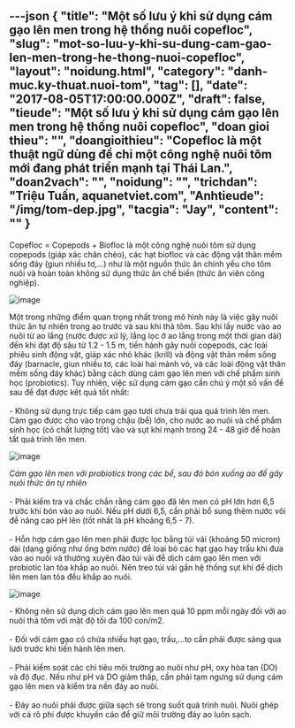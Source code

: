 ---json
{
    "title": "Một số lưu ý khi sử dụng cám gạo lên men trong hệ thống nuôi copefloc",
    "slug": "mot-so-luu-y-khi-su-dung-cam-gao-len-men-trong-he-thong-nuoi-copefloc",
    "layout": "noidung.html",
    "category": "danh-muc.ky-thuat.nuoi-tom",
    "tag": [],
    "date": "2017-08-05T17:00:00.000Z",
    "draft": false,
    "tieude": "Một số lưu ý khi sử dụng cám gạo lên men trong hệ thống nuôi copefloc",
    "doan gioi thieu": "",
    "doangioithieu": "Copefloc là một thuật ngữ dùng để chỉ một công nghệ nuôi tôm mới đang phát triển mạnh tại Thái Lan.",
    "doan2vach": "",
    "noidung": "",
    "trichdan": "Triệu Tuấn, aquanetviet.com",
    "Anhtieude": "/img/tom-dep.jpg",
    "tacgia": "Jay",
    "__content__": ""
}
---
<p><span style="font-size:14px">Copefloc = Copepods + Biofloc l&agrave; một c&ocirc;ng nghệ nu&ocirc;i t&ocirc;m sử dụng copepods (gi&aacute;p x&aacute;c ch&acirc;n ch&egrave;o), c&aacute;c hạt biofloc v&agrave; c&aacute;c động vật th&acirc;n mềm sống đ&aacute;y (giun nhiều tơ,&hellip;) như l&agrave; một nguồn thức ăn ch&iacute;nh yếu cho t&ocirc;m nu&ocirc;i v&agrave; ho&agrave;n to&agrave;n kh&ocirc;ng sử dụng thức ăn chế biến (thức ăn vi&ecirc;n c&ocirc;ng nghiệp).</span></p>

<p><span style="font-size:14px"><img alt="image" src="http://68.media.tumblr.com/a1ebdddcb90213f544b7b8745375cfa2/tumblr_inline_nsi0t9FTl61txo3bl_1280.jpg" /></span></p>

<p><span style="font-size:14px">Một trong những điểm quan trọng nhất trong m&ocirc; h&igrave;nh n&agrave;y l&agrave; việc g&acirc;y nu&ocirc;i thức ăn tự nhi&ecirc;n trong ao trước v&agrave; sau khi thả t&ocirc;m. Sau khi lấy nước v&agrave;o ao nu&ocirc;i từ ao lắng (nước được xử l&yacute;, lắng lọc ở ao lắng trong một thời gian d&agrave;i) đến khi đạt độ s&acirc;u từ 1.2 - 1.5 m, tiến h&agrave;nh g&acirc;y nu&ocirc;i copepods, c&aacute;c lo&agrave;i phi&ecirc;u sinh động vật, gi&aacute;p x&aacute;c nhỏ kh&aacute;c (krill) v&agrave; động vật th&acirc;n mềm sống đ&aacute;y (barnacle, giun nhiều tơ, c&aacute;c lo&agrave;i hai mảnh vỏ, v&agrave; c&aacute;c lo&agrave;i động vật th&acirc;n mềm sống đ&aacute;y kh&aacute;c) bằng c&aacute;ch d&ugrave;ng c&aacute;m gạo l&ecirc;n men với chế phẩm sinh học (probiotics). Tuy nhi&ecirc;n, việc sử dụng c&aacute;m gạo cần ch&uacute; &yacute; một số vấn đề sau để đạt được kết quả tốt nhất:<br />
<br />
- Kh&ocirc;ng sử dụng trực tiếp c&aacute;m gạo tươi chưa trải qua qu&aacute; tr&igrave;nh l&ecirc;n men. C&aacute;m gạo được cho v&agrave;o trong chậu (bể) lớn, cho nước ao nu&ocirc;i v&agrave; chế phẩm sinh học (c&oacute; chất lượng tốt) v&agrave;o v&agrave; sụt kh&iacute; mạnh trong 24 - 48 giờ để ho&agrave;n tất qu&aacute; tr&igrave;nh l&ecirc;n men.&nbsp;</span></p>

<p><span style="font-size:14px"><img alt="image" src="http://68.media.tumblr.com/91c1275add1d64cb7f60febc74ab3da9/tumblr_inline_nsi0tqswH51txo3bl_1280.jpg" /></span></p>

<p><span style="font-size:14px"><em>C&aacute;m gạo l&ecirc;n men với probiotics trong c&aacute;c bể, sau đ&oacute; b&oacute;n xuống ao để g&acirc;y nu&ocirc;i thức ăn tự nhi&ecirc;n</em><br />
<br />
- Phải kiểm tra v&agrave; chắc chắn rằng c&aacute;m gạo đ&atilde; l&ecirc;n men c&oacute; pH lớn hơn 6,5 trước khi b&oacute;n v&agrave;o ao nu&ocirc;i. Nếu pH dưới 6,5, cần phải bổ sung th&ecirc;m nước v&ocirc;i để n&acirc;ng cao pH l&ecirc;n (tốt nhất l&agrave; pH khoảng 6,5 - 7).<br />
<br />
- Hỗn hợp c&aacute;m gạo l&ecirc;n men phải được lọc bằng t&uacute;i vải (khoảng 50 micron) d&agrave;i (dạng giống như ống bơm nước) để loại bỏ c&aacute;c hạt gạo hay trấu khi đưa v&agrave;o ao nu&ocirc;i v&agrave; thường xuy&ecirc;n đảo t&uacute;i vải để dịch c&aacute;m gạo l&ecirc;n men với probiotic lan tỏa khắp ao nu&ocirc;i. N&ecirc;n treo t&uacute;i vải gần hệ thống sụt kh&iacute; để dịch l&ecirc;n men lan tỏa đều khắp ao nu&ocirc;i.</span></p>

<p><span style="font-size:14px"><img alt="image" src="http://68.media.tumblr.com/dc9429bf524367b5b5f937ff99ee1cbf/tumblr_inline_nsi0ugHCVt1txo3bl_1280.jpg" /></span></p>

<p><span style="font-size:14px">- Kh&ocirc;ng n&ecirc;n sử dụng dịch c&aacute;m gạo l&ecirc;n men qu&aacute; 10 ppm mỗi ng&agrave;y đối với ao nu&ocirc;i thả t&ocirc;m với mật độ tối đa 100 con/m2.<br />
<br />
- Đối với c&aacute;m gạo c&oacute; chứa nhiều hạt gạo, trấu,&hellip;to cần phải được s&agrave;ng qua lưới trước khi tiến h&agrave;nh l&ecirc;n men.<br />
<br />
- Phải kiểm so&aacute;t c&aacute;c chỉ ti&ecirc;u m&ocirc;i trường ao nu&ocirc;i như pH, oxy h&ograve;a tan (DO) v&agrave; độ đục. Nếu như pH v&agrave; DO giảm thấp, cần phải tạm ngưng sử dụng c&aacute;m gạo l&ecirc;n men v&agrave; kiểm tra nền đ&aacute;y ao nu&ocirc;i.<br />
<br />
- Đ&aacute;y ao nu&ocirc;i phải được giữa sạch sẻ trong suốt qu&aacute; tr&igrave;nh nu&ocirc;i. Nu&ocirc;i gh&eacute;p với c&aacute; r&ocirc; phi được khuyến c&aacute;o để giữ m&ocirc;i trường đ&aacute;y ao lu&ocirc;n sạch. &nbsp;</span></p>
